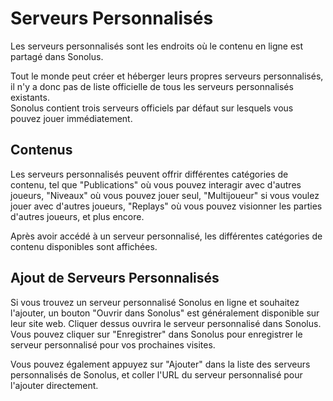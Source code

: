# Serveurs Personnalisés

Les serveurs personnalisés sont les endroits où le contenu en ligne est partagé dans Sonolus.

Tout le monde peut créer et héberger leurs propres serveurs personnalisés, il n'y a donc pas de liste officielle de tous les serveurs personnalisés existants.<br>Sonolus contient trois serveurs officiels par défaut sur lesquels vous pouvez jouer immédiatement.

## Contenus

Les serveurs personnalisés peuvent offrir différentes catégories de contenu, tel que "Publications" où vous pouvez interagir avec d'autres joueurs, "Niveaux" où vous pouvez jouer seul, "Multijoueur" si vous voulez jouer avec d'autres joueurs, "Replays" où vous pouvez visionner les parties d'autres joueurs, et plus encore.

Après avoir accédé à un serveur personnalisé, les différentes catégories de contenu disponibles sont affichées.

## Ajout de Serveurs Personnalisés

Si vous trouvez un serveur personnalisé Sonolus en ligne et souhaitez l'ajouter, un bouton "Ouvrir dans Sonolus" est généralement disponible sur leur site web. Cliquer dessus ouvrira le serveur personnalisé dans Sonolus. Vous pouvez cliquer sur "Enregistrer" dans Sonolus pour enregistrer le serveur personnalisé pour vos prochaines visites.

Vous pouvez également appuyez sur "Ajouter" dans la liste des serveurs personnalisés de Sonolus, et coller l'URL du serveur personnalisé pour l'ajouter directement.
